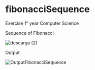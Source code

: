 # fibonacciSequence
Exercise 1° year Computer Science

Sequence of Fibonacci

![descarga (2)](https://user-images.githubusercontent.com/88285461/200100668-b2ae509e-49ed-46cf-a124-6f6ddb359eba.jpg)

Output

![OutputFibonacciSequence](https://user-images.githubusercontent.com/88285461/200101136-83137b93-cfb5-48e3-9fdc-f563abd47808.JPG)
